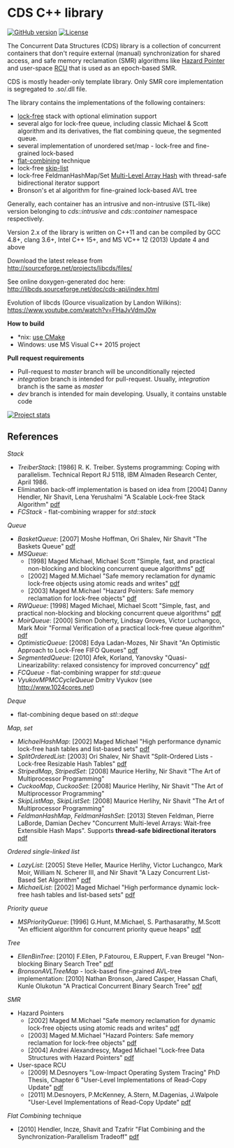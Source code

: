 CDS C++ library
===============
[![GitHub version](https://badge.fury.io/gh/khizmax%2Flibcds.svg)](http://badge.fury.io/gh/khizmax%2Flibcds)
[![License](https://img.shields.io/:license-bsd-blue.svg?style=round-square)](https://github.com/khizmax/libcds/blob/master/LICENSE)

<!---
The build time for lib and hdr-test is exceed the limit of 50 minutes
[![Build Status](https://travis-ci.org/khizmax/libcds.svg?branch=dev)](https://travis-ci.org/khizmax/libcds)
-->
<!---
The coverity dataset is about 4G of size and about 1G in compressed state so it is a problem to upload it to the coverity server
[![Coverity Scan Build Status](https://scan.coverity.com/projects/4445/badge.svg)](https://scan.coverity.com/projects/4445)
-->

The Concurrent Data Structures (CDS) library is a collection of concurrent containers
that don't require external (manual) synchronization for shared access, and safe memory reclamation (SMR) 
algorithms like [Hazard Pointer](http://en.wikipedia.org/wiki/Hazard_pointer) 
and user-space [RCU](http://en.wikipedia.org/wiki/Read-copy-update) that is used as an epoch-based SMR.

CDS is mostly header-only template library. Only SMR core implementation is segregated to .so/.dll file.

The library contains the implementations of the following containers:
  - [lock-free](http://en.wikipedia.org/wiki/Non-blocking_algorithm) stack with optional elimination support
  - several algo for lock-free queue, including classic Michael & Scott algorithm and its derivatives,
    the flat combining queue, the segmented queue.
  - several implementation of unordered set/map - lock-free and fine-grained lock-based
  - [flat-combining](http://mcg.cs.tau.ac.il/projects/projects/flat-combining) technique
  - lock-free [skip-list](http://en.wikipedia.org/wiki/Skip_list)
  - lock-free FeldmanHashMap/Set [Multi-Level Array Hash](http://samos-conference.com/Resources_Samos_Websites/Proceedings_Repository_SAMOS/2013/Files/2013-IC-20.pdf)
    with thread-safe bidirectional iterator support
  - Bronson's et al algorithm for fine-grained lock-based AVL tree
  
Generally, each container has an intrusive and non-intrusive (STL-like) version belonging to 
*cds::intrusive* and *cds::container* namespace respectively. 

Version 2.x of the library is written on C++11 and can be compiled by GCC 4.8+, clang 3.6+, Intel C++ 15+, 
and MS VC++ 12 (2013) Update 4 and above

Download the latest release from http://sourceforge.net/projects/libcds/files/

See online doxygen-generated doc here: http://libcds.sourceforge.net/doc/cds-api/index.html

Evolution of libcds (Gource visualization by Landon Wilkins): https://www.youtube.com/watch?v=FHaJvVdmJ0w

**How to build**
   - *nix: [use CMake](build/cmake/readme.md)
   - Windows: use MS Visual C++ 2015 project

**Pull request requirements**
- Pull-request to *master* branch will be unconditionally rejected
- *integration* branch is intended for pull-request. Usually, *integration* branch is the same as *master*
- *dev* branch is intended for main developing. Usually, it contains unstable code

[![Project stats](https://www.openhub.net/p/khizmax-libcds/widgets/project_thin_badge.gif)](https://www.openhub.net/p/khizmax-libcds)

References
----------
*Stack*
  - *TreiberStack*: [1986] R. K. Treiber. Systems programming: Coping with parallelism. Technical Report RJ 5118, IBM Almaden Research Center, April 1986.
  - Elimination back-off implementation is based on idea from [2004] Danny Hendler, Nir Shavit, Lena Yerushalmi "A Scalable Lock-free Stack Algorithm"
        [pdf](http://people.csail.mit.edu/shanir/publications/Lock_Free.pdf)
  - *FCStack* - flat-combining wrapper for *std::stack*
        
*Queue*
  - *BasketQueue*: [2007] Moshe Hoffman, Ori Shalev, Nir Shavit "The Baskets Queue"
        [pdf](http://people.csail.mit.edu/shanir/publications/Baskets%20Queue.pdf)
  - *MSQueue*:
    * [1998] Maged Michael, Michael Scott "Simple, fast, and practical non-blocking and blocking concurrent queue algorithms"
        [pdf](http://www.cs.rochester.edu/~scott/papers/1996_PODC_queues.pdf)
    * [2002] Maged M.Michael "Safe memory reclamation for dynamic lock-free objects using atomic reads and writes"
        [pdf](http://www.research.ibm.com/people/m/michael/podc-2002.pdf)
    * [2003] Maged M.Michael "Hazard Pointers: Safe memory reclamation for lock-free objects"
        [pdf](http://www.research.ibm.com/people/m/michael/ieeetpds-2004.pdf)
  - *RWQueue*: [1998] Maged Michael, Michael Scott "Simple, fast, and practical non-blocking and blocking concurrent queue algorithms"
        [pdf](http://www.cs.rochester.edu/~scott/papers/1996_PODC_queues.pdf)
  - *MoirQueue*: [2000] Simon Doherty, Lindsay Groves, Victor Luchangco, Mark Moir "Formal Verification of a practical lock-free queue algorithm"
        [pdf](http://citeseerx.ist.psu.edu/viewdoc/download?doi=10.1.1.87.9954&rep=rep1&type=pdf)
  - *OptimisticQueue*: [2008] Edya Ladan-Mozes, Nir Shavit "An Optimistic Approach to Lock-Free FIFO Queues"
        [pdf](https://people.csail.mit.edu/edya/publications/OptimisticFIFOQueue-journal.pdf)
  - *SegmentedQueue*: [2010] Afek, Korland, Yanovsky "Quasi-Linearizability: relaxed consistency for improved concurrency"
        [pdf](http://mcg.cs.tau.ac.il/papers/opodis2010-quasi.pdf)
  - *FCQueue* - flat-combining wrapper for *std::queue*
  - *VyukovMPMCCycleQueue* Dmitry Vyukov (see http://www.1024cores.net)

*Deque*
  - flat-combining deque based on *stl::deque*

*Map, set*
  - *MichaelHashMap*: [2002] Maged Michael "High performance dynamic lock-free hash tables and list-based sets"
        [pdf](http://www.research.ibm.com/people/m/michael/spaa-2002.pdf)
  - *SplitOrderedList*: [2003] Ori Shalev, Nir Shavit "Split-Ordered Lists - Lock-free Resizable Hash Tables"
        [pdf](http://people.csail.mit.edu/shanir/publications/Split-Ordered_Lists.pdf)
  - *StripedMap*, *StripedSet*: [2008] Maurice Herlihy, Nir Shavit "The Art of Multiprocessor Programming"
  - *CuckooMap*, *CuckooSet*: [2008] Maurice Herlihy, Nir Shavit "The Art of Multiprocessor Programming"
  - *SkipListMap*, *SkipListSet*: [2008] Maurice Herlihy, Nir Shavit "The Art of Multiprocessor Programming"
  - *FeldmanHashMap*, *FeldmanHashSet*: [2013] Steven Feldman, Pierre LaBorde, Damian Dechev "Concurrent Multi-level Arrays:
        Wait-free Extensible Hash Maps". Supports **thread-safe bidirectional iterators**
        [pdf](http://samos-conference.com/Resources_Samos_Websites/Proceedings_Repository_SAMOS/2013/Files/2013-IC-20.pdf)
        
*Ordered single-linked list*
  - *LazyList*: [2005] Steve Heller, Maurice Herlihy, Victor Luchangco, Mark Moir, William N. Scherer III, and Nir Shavit "A Lazy Concurrent List-Based Set Algorithm"
        [pdf](http://people.csail.mit.edu/shanir/publications/Lazy_Concurrent.pdf)
  - *MichaelList*: [2002] Maged Michael "High performance dynamic lock-free hash tables and list-based sets"
        [pdf](http://www.research.ibm.com/people/m/michael/spaa-2002.pdf)

*Priority queue*
  - *MSPriorityQueue*: [1996] G.Hunt, M.Michael, S. Parthasarathy, M.Scott "An efficient algorithm for concurrent priority queue heaps"
        [pdf](http://web.cse.ohio-state.edu/dmrl/papers/heap96.pdf)

*Tree*
  - *EllenBinTree*: [2010] F.Ellen, P.Fatourou, E.Ruppert, F.van Breugel "Non-blocking Binary Search Tree"
        [pdf](http://www.cs.vu.nl/~tcs/cm/faith.pdf)
  - *BronsonAVLTreeMap* - lock-based fine-grained AVL-tree implementation: 
        [2010] Nathan Bronson, Jared Casper, Hassan Chafi, Kunle Olukotun "A Practical Concurrent Binary Search Tree"
        [pdf](https://ppl.stanford.edu/papers/ppopp207-bronson.pdf)

*SMR*
  - Hazard Pointers
    * [2002] Maged M.Michael "Safe memory reclamation for dynamic lock-free objects using atomic reads and writes" 
             [pdf](http://www.research.ibm.com/people/m/michael/podc-2002.pdf)
    * [2003] Maged M.Michael "Hazard Pointers: Safe memory reclamation for lock-free objects" 
             [pdf](http://www.research.ibm.com/people/m/michael/ieeetpds-2004.pdf)
    * [2004] Andrei Alexandrescy, Maged Michael "Lock-free Data Structures with Hazard Pointers" 
             [pdf](http://www.researchgate.net/profile/Andrei_Alexandrescu/publication/252573326_Lock-Free_Data_Structures_with_Hazard_Pointers/links/0deec529e7804288fe000000.pdf)
  - User-space RCU
    * [2009] M.Desnoyers "Low-Impact Operating System Tracing" PhD Thesis,
             Chapter 6 "User-Level Implementations of Read-Copy Update"
             [pdf](http://www.lttng.org/files/thesis/desnoyers-dissertation-2009-12-v27.pdf)
    * [2011] M.Desnoyers, P.McKenney, A.Stern, M.Dagenias, J.Walpole "User-Level
             Implementations of Read-Copy Update"
             [pdf](http://www.dorsal.polymtl.ca/sites/www.dorsal.polymtl.ca/files/publications/desnoyers-ieee-urcu-submitted.pdf)

*Flat Combining* technique
  - [2010] Hendler, Incze, Shavit and Tzafrir "Flat Combining and the Synchronization-Parallelism Tradeoff"
            [pdf](http://www.cs.bgu.ac.il/~hendlerd/papers/flat-combining.pdf)
